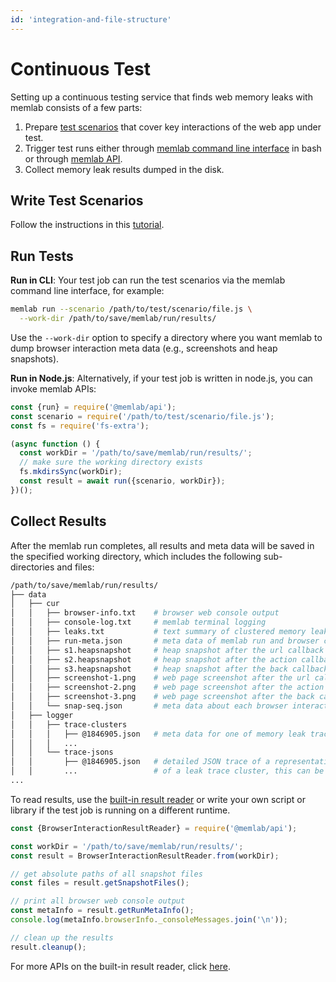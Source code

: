 ```yaml
---
id: 'integration-and-file-structure'
---
```


# Continuous Test

Setting up a continuous testing service that finds web memory leaks with memlab
consists of a few parts:
 1. Prepare [test scenarios](../api/interfaces/core_src.IScenario) that
 cover key interactions of the web app under test.
 2. Trigger test runs either through
[memlab command line interface](../cli/CLI-commands#memlab-run) in bash or
through [memlab API](../api/modules/api_src#runrunoptions).
 3. Collect memory leak results dumped in the disk.

## Write Test Scenarios

Follow the instructions in this [tutorial](./guides-detached-dom).

## Run Tests

**Run in CLI**: Your test job can run the test scenarios via the
memlab command line interface, for example:
```bash
memlab run --scenario /path/to/test/scenario/file.js \
  --work-dir /path/to/save/memlab/run/results/
```
Use the `--work-dir` option to specify a directory where you want
memlab to dump browser interaction meta data (e.g., screenshots and heap
snapshots).

**Run in Node.js**: Alternatively, if your test job is written in node.js,
you can invoke memlab APIs:
```typescript
const {run} = require('@memlab/api');
const scenario = require('/path/to/test/scenario/file.js');
const fs = require('fs-extra');

(async function () {
  const workDir = '/path/to/save/memlab/run/results/';
  // make sure the working directory exists
  fs.mkdirsSync(workDir);
  const result = await run({scenario, workDir});
})();
```

## Collect Results

After the memlab run completes, all results and meta data will be saved in the
specified working directory, which includes the following sub-directories
and files:

```bash
/path/to/save/memlab/run/results/
├── data
│   ├── cur
│   │   ├── browser-info.txt    # browser web console output
│   │   ├── console-log.txt     # memlab terminal logging
│   │   ├── leaks.txt           # text summary of clustered memory leaks
│   │   ├── run-meta.json       # meta data of memlab run and browser configuration
│   │   ├── s1.heapsnapshot     # heap snapshot after the url callback (initial page load)
│   │   ├── s2.heapsnapshot     # heap snapshot after the action callback (after target interaction)
│   │   ├── s3.heapsnapshot     # heap snapshot after the back callback (after reverting target interaction)
│   │   ├── screenshot-1.png    # web page screenshot after the url callback (initial page load)
│   │   ├── screenshot-2.png    # web page screenshot after the action callback (after target interaction)
│   │   ├── screenshot-3.png    # web page screenshot after the back callback (after reverting target interaction)
│   │   └── snap-seq.json       # meta data about each browser interaction step
│   ├── logger
│   │   ├── trace-clusters
│   │   │   ├── @1846905.json   # meta data for one of memory leak trace cluster
│   │   │   ...
│   │   └── trace-jsons
│   │       ├── @1846905.json   # detailed JSON trace of a representative memory leak trace
│   │       ...                 # of a leak trace cluster, this can be used for trace visualization
...
```

To read results, use the
[built-in result reader](../api/classes/api_src.BrowserInteractionResultReader)
or write your own script or library if the test job is running on a different
runtime.

```typescript
const {BrowserInteractionResultReader} = require('@memlab/api');

const workDir = '/path/to/save/memlab/run/results/';
const result = BrowserInteractionResultReader.from(workDir);

// get absolute paths of all snapshot files
const files = result.getSnapshotFiles();

// print all browser web console output
const metaInfo = result.getRunMetaInfo();
console.log(metaInfo.browserInfo._consoleMessages.join('\n'));

// clean up the results
result.cleanup();
```

For more APIs on the built-in result reader, click
[here](../api/classes/api_src.BrowserInteractionResultReader).
